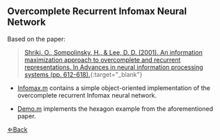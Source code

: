 ## Overcomplete Recurrent Infomax Neural Network

Based on the paper: 

>[Shriki, O., Sompolinsky, H., & Lee, D. D. (2001). An information maximization approach to overcomplete and recurrent representations. In Advances in neural information processing systems (pp. 612-618).](http://papers.nips.cc/paper/1863-an-information-maximization-approach-to-overcomplete-and-recurrent-representations){:target="_blank"}

* [Infomax.m](https://github.com/bci4cpl/Demos/blob/master/Overcomplete%20Recurrent%20Infomax%20Neural%20Network/Infomax.m) contains a simple object-oriented implementation of the overcomplete recurrent Infomax neural network. 

* [Demo.m](https://github.com/bci4cpl/Demos/blob/master/Overcomplete%20Recurrent%20Infomax%20Neural%20Network/Demo.m) implements the hexagon example from the aforementioned paper. 

[⇐Back](./README.md)
